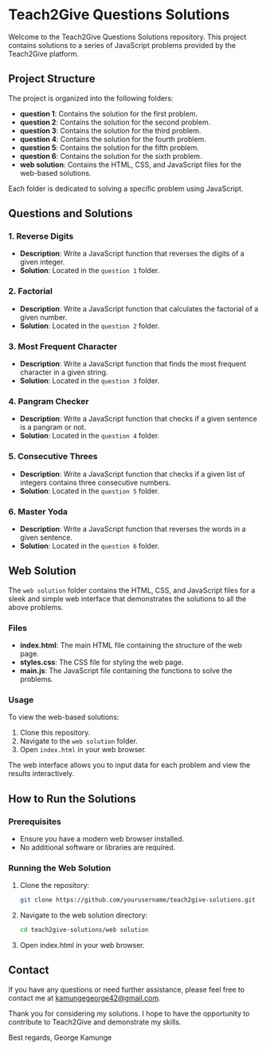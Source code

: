 # Teach2Give Questions Solutions

Welcome to the Teach2Give Questions Solutions repository. This project contains solutions to a series of JavaScript problems provided by the Teach2Give platform.

## Project Structure

The project is organized into the following folders:

- **question 1**: Contains the solution for the first problem.
- **question 2**: Contains the solution for the second problem.
- **question 3**: Contains the solution for the third problem.
- **question 4**: Contains the solution for the fourth problem.
- **question 5**: Contains the solution for the fifth problem.
- **question 6**: Contains the solution for the sixth problem.
- **web solution**: Contains the HTML, CSS, and JavaScript files for the web-based solutions.

Each folder is dedicated to solving a specific problem using JavaScript.

## Questions and Solutions

### 1. Reverse Digits
- **Description**: Write a JavaScript function that reverses the digits of a given integer.
- **Solution**: Located in the `question 1` folder.

### 2. Factorial
- **Description**: Write a JavaScript function that calculates the factorial of a given number.
- **Solution**: Located in the `question 2` folder.

### 3. Most Frequent Character
- **Description**: Write a JavaScript function that finds the most frequent character in a given string.
- **Solution**: Located in the `question 3` folder.

### 4. Pangram Checker
- **Description**: Write a JavaScript function that checks if a given sentence is a pangram or not.
- **Solution**: Located in the `question 4` folder.

### 5. Consecutive Threes
- **Description**: Write a JavaScript function that checks if a given list of integers contains three consecutive numbers.
- **Solution**: Located in the `question 5` folder.

### 6. Master Yoda
- **Description**: Write a JavaScript function that reverses the words in a given sentence.
- **Solution**: Located in the `question 6` folder.

## Web Solution

The `web solution` folder contains the HTML, CSS, and JavaScript files for a sleek and simple web interface that demonstrates the solutions to all the above problems. 

### Files

- **index.html**: The main HTML file containing the structure of the web page.
- **styles.css**: The CSS file for styling the web page.
- **main.js**: The JavaScript file containing the functions to solve the problems.

### Usage

To view the web-based solutions:

1. Clone this repository.
2. Navigate to the `web solution` folder.
3. Open `index.html` in your web browser.

The web interface allows you to input data for each problem and view the results interactively.

## How to Run the Solutions

### Prerequisites

- Ensure you have a modern web browser installed.
- No additional software or libraries are required.

### Running the Web Solution

1. Clone the repository:
   ```bash
   git clone https://github.com/yourusername/teach2give-solutions.git
2. Navigate to the web solution directory:
    ```bash
    cd teach2give-solutions/web solution
3. Open index.html in your web browser.

## Contact
If you have any questions or need further assistance, please feel free to contact me at  kamungegeorge42@gmail.com.

Thank you for considering my solutions. I hope to have the opportunity to contribute to Teach2Give and demonstrate my skills.

Best regards,
George Kamunge